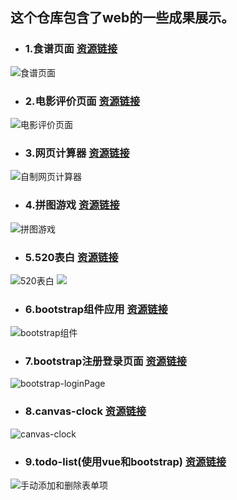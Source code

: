 ## 这个仓库包含了web的一些成果展示。

* ### 1.食谱页面 [资源链接](https://github.com/YYPyyp/Web2.0/tree/master/Web2.0/Test%201)

![食谱页面](https://github.com/YYPyyp/web_result/blob/master/web/recipe.png)
* ### 2.电影评价页面 [资源链接](https://github.com/YYPyyp/Web2.0/tree/master/Web2.0/Test%202)

![电影评价页面](https://github.com/YYPyyp/web_result/blob/master/web/movie_comment.png)
* ### 3.网页计算器 [资源链接](https://github.com/YYPyyp/Web2.0/tree/master/Web2.0/Test%204)
 
![自制网页计算器](https://github.com/YYPyyp/web_result/blob/master/web/calculator.png)
* ### 4.拼图游戏 [资源链接](https://github.com/YYPyyp/Web2.0/tree/master/Web2.0/Test%206)

![拼图游戏](https://github.com/YYPyyp/web_result/blob/master/web/STARWAR.jpg)
* ### 5.520表白 [资源链接](https://github.com/YYPyyp/520-love)

![520表白](https://github.com/YYPyyp/web_result/blob/master/web/520_1.png)
![](https://github.com/YYPyyp/web_result/blob/master/web/520_2.png)
* ### 6.bootstrap组件应用 [资源链接](https://github.com/YYPyyp/bootstrap-module)

![bootstrap组件](https://github.com/YYPyyp/web_result/blob/master/web/bootstrap-module.png)
* ### 7.bootstrap注册登录页面 [资源链接](https://github.com/YYPyyp/bootstrap-form)

![bootstrap-loginPage](https://github.com/YYPyyp/web_result/blob/master/web/login-page.png)
* ### 8.canvas-clock [资源链接](https://github.com/YYPyyp/canvas-clock)

![canvas-clock](https://github.com/YYPyyp/web_result/blob/master/web/canvas-clock.png)
* ### 9.todo-list(使用vue和bootstrap) [资源链接](https://github.com/YYPyyp/Web2.0/tree/master/Web2.0/todo-list)

![手动添加和删除表单项](https://github.com/YYPyyp/web_result/blob/master/web/todo-list.png)

